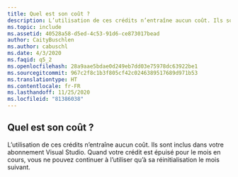 ```yaml
---
title: Quel est son coût ?
description: L’utilisation de ces crédits n’entraîne aucun coût. Ils sont inclus dans votre abonnement Visual Studio. Quand votre crédit est épuisé...
ms.topic: include
ms.assetid: 40528a58-d5ed-4c53-91d6-ce873017bead
author: CaityBuschlen
ms.author: cabuschl
ms.date: 4/3/2020
ms.faqid: q5_2
ms.openlocfilehash: 28a9aae5bdae0d249eb7dd03e75978dc63922be1
ms.sourcegitcommit: 967c2f8c1b3f805cf42c0246389517689d971b53
ms.translationtype: HT
ms.contentlocale: fr-FR
ms.lasthandoff: 11/25/2020
ms.locfileid: "81386038"
---
```

## <a name="how-much-does-it-cost"></a>Quel est son coût ?

L’utilisation de ces crédits n’entraîne aucun coût. Ils sont inclus dans votre abonnement Visual Studio. Quand votre crédit est épuisé pour le mois en cours, vous ne pouvez continuer à l’utiliser qu’à sa réinitialisation le mois suivant.
